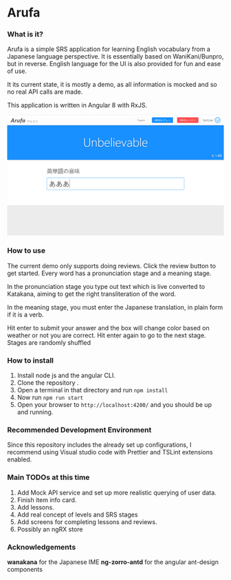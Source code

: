 # Arufa

### What is it?

Arufa is a simple SRS application for learning English vocabulary from a Japanese language perspective. It is essentially based on WaniKani/Bunpro, but in reverse. English language for the UI is also provided for fun and ease of use.

It its current state, it is mostly a demo, as all information is mocked and so no real API calls are made.

This application is written in Angular 8 with RxJS.

![Alt text](src/assets/screenshots/1.PNG?raw=true)

### How to use

The current demo only supports doing reviews. Click the review button to get started. Every word has a pronunciation stage and a meaning stage.

In the pronunciation stage you type out text which is live converted to Katakana, aiming to get the right transliteration of the word.

In the meaning stage, you must enter the Japanese translation, in plain form if it is a verb.

Hit enter to submit your answer and the box will change color based on weather or not you are correct. Hit enter again to go to the next stage. Stages are randomly shuffled

### How to install

1. Install node js and the angular CLI.
2. Clone the repository .
3. Open a terminal in that directory and run `npm install`
4. Now run `npm run start`
5. Open your browser to `http://localhost:4200/` and you should be up and running.

### Recommended Development Environment

Since this repository includes the already set up configurations, I recommend using Visual studio code with Prettier and TSLint extensions enabled.

### Main TODOs at this time

1. Add Mock API service and set up more realistic querying of user data.
2. Finish item info card.
3. Add lessons.
4. Add real concept of levels and SRS stages
5. Add screens for completing lessons and reviews.
6. Possibly an ngRX store

### Acknowledgements

**wanakana** for the Japanese IME
**ng-zorro-antd** for the angular ant-design components
